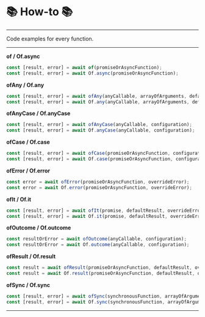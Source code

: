 # 📚 How-to 📚

---

Code examples for every function.

---

**of / Of.async**

```javascript
const [result, error] = await of(promiseOrAsyncFunction);
const [result, error] = await Of.async(promiseOrAsyncFunction);
```

**ofAny / Of.any**

```javascript
const [result, error] = await ofAny(anyCallable, arrayOfArguments, defaultResult, overrideError);
const [result, error] = await Of.any(anyCallable, arrayOfArguments, defaultResult, overrideError);
```

**ofAnyCase / Of.anyCase**

```javascript
const [result, error] = await ofAnyCase(anyCallable, configuration);
const [result, error] = await Of.anyCase(anyCallable, configuration);
```

**ofCase / Of.case**

```javascript
const [result, error] = await ofCase(promiseOrAsyncFunction, configuration);
const [result, error] = await Of.case(promiseOrAsyncFunction, configuration);
```

**ofError / Of.error**

```javascript
const error = await ofError(promiseOrAsyncFunction, overrideError);
const error = await Of.error(promiseOrAsyncFunction, overrideError);
```

**ofIt / Of.it**

```javascript
const [result, error] = await ofIt(promise, defaultResult, overrideError);
const [result, error] = await Of.it(promise, defaultResult, overrideError);
```

**ofOutcome / Of.outcome**

```javascript
const resultOrError = await ofOutcome(anyCallable, configuration);
const resultOrError = await Of.outcome(anyCallable, configuration);
```

**ofResult / Of.result**

```javascript
const result = await ofResult(promiseOrAsyncFunction, defaultResult, overrideError);
const result = await Of.result(promiseOrAsyncFunction, defaultResult, overrideError);
```

**ofSync / Of.sync**

```javascript
const [result, error] = await ofSync(synchronousFunction, arrayOfArguments, defaultResult, overrideError);
const [result, error] = await Of.sync(synchronousFunction, arrayOfArguments, defaultResult, overrideError);
```

---
